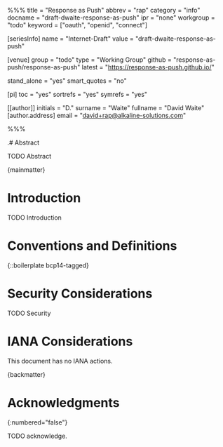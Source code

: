 %%%
title = "Response as Push"
abbrev = "rap"
category = "info"
docname = "draft-dwaite-response-as-push"
ipr = "none"
workgroup = "todo"
keyword = ["oauth", "openid", "connect"]

[seriesInfo]
name = "Internet-Draft"
value = "draft-dwaite-response-as-push"

[venue]
group = "todo"
type = "Working Group"
github = "response-as-push/response-as-push"
latest = "https://response-as-push.github.io/"

stand_alone = "yes"
smart_quotes = "no"

[pi]
toc = "yes"
sortrefs = "yes"
symrefs = "yes"

[[author]]
initials = "D."
surname = "Waite"
fullname = "David Waite"
[author.address]
email = "david+rap@alkaline-solutions.com"

%%%

.# Abstract

TODO Abstract

{mainmatter}

# Introduction

TODO Introduction


# Conventions and Definitions

{::boilerplate bcp14-tagged}


# Security Considerations

TODO Security


# IANA Considerations

This document has no IANA actions.


{backmatter}

# Acknowledgments
{:numbered="false"}

TODO acknowledge.
